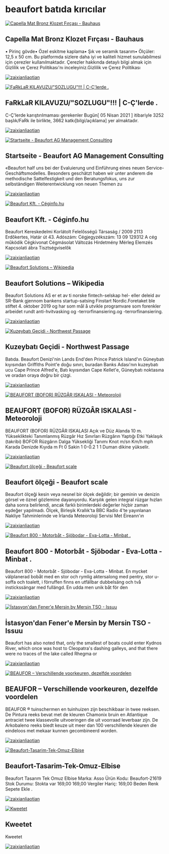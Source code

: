 # beaufort batıda kırıcılar
<a href="https://mnn.zoosnet.net/LR/Chatpre.aspx?id=MNN94995150&p=https://topgrinding.com/" target="_blank">![Capella Mat Bronz Klozet Fırçası - Bauhaus](https://github.com/technlg/images/blob/main/26.jpg)</a>
## Capella Mat Bronz Klozet Fırçası - Bauhaus
• Pirinç gövde• Özel eskitme kaplama• Şık ve seramik tasarım• Ölçüler: 12,5 x 50 cm. Bu platformda sizlere daha iyi ve kaliteli hizmet sunulabilmesi için çerezler kullanılmaktadır. Çerezler hakkında detaylı bilgi almak için Gizlilik ve Çerez Politikası'nı inceleyiniz.Gizlilik ve Çerez Politikası
<a href="https://mnn.zoosnet.net/LR/Chatpre.aspx?id=MNN94995150&p=https://topgrinding.com/" target="_blank"><img src="https://github.com/technlg/images/raw/main/chat11.jpg" alt="zaixianliaotian"/></a><a href="//whatsapp.shibangsoft.com/WhatsApp.php" ><img src="https://github.com/technlg/images/raw/main/chat11.png" alt=""></a>
<a href="https://mnn.zoosnet.net/LR/Chatpre.aspx?id=MNN94995150&p=https://topgrinding.com/" target="_blank">![FaRkLaR KILAVUZU/"SOZLUGU"!!! | C-Ç'lerde .](https://github.com/technlg/images/blob/main/9.jpg)</a>
## FaRkLaR KILAVUZU/"SOZLUGU"!!! | C-Ç'lerde .
C-Ç'lerde karıştırılmaması gerekenler Bugün[ 05 Nisan 2021 ] itibariyle 3252 başlık/FaRk ile birlikte, 3662 katkı[bilgi/açıklama] yer almaktadır.
<a href="https://mnn.zoosnet.net/LR/Chatpre.aspx?id=MNN94995150&p=https://topgrinding.com/" target="_blank"><img src="https://github.com/technlg/images/raw/main/chat11.jpg" alt="zaixianliaotian"/></a><a href="//whatsapp.shibangsoft.com/WhatsApp.php" ><img src="https://github.com/technlg/images/raw/main/chat11.png" alt=""></a>
<a href="https://mnn.zoosnet.net/LR/Chatpre.aspx?id=MNN94995150&p=https://topgrinding.com/" target="_blank">![Startseite - Beaufort AG Management Consulting](https://github.com/technlg/images/blob/main/28.jpg)</a>
## Startseite - Beaufort AG Management Consulting
«Beaufort half uns bei der Evaluierung und Einführung eines neuen Service-Geschäftsmodelles. Besonders geschätzt haben wir unter anderem die methodische Sattelfestigkeit und den Beratungsfokus, uns zur selbständigen Weiterentwicklung von neuen Themen zu
<a href="https://mnn.zoosnet.net/LR/Chatpre.aspx?id=MNN94995150&p=https://topgrinding.com/" target="_blank"><img src="https://github.com/technlg/images/raw/main/chat11.jpg" alt="zaixianliaotian"/></a><a href="//whatsapp.shibangsoft.com/WhatsApp.php" ><img src="https://github.com/technlg/images/raw/main/chat11.png" alt=""></a>
<a href="https://mnn.zoosnet.net/LR/Chatpre.aspx?id=MNN94995150&p=https://topgrinding.com/" target="_blank">![Beaufort Kft. - Céginfo.hu](https://github.com/technlg/images/blob/main/11.jpg)</a>
## Beaufort Kft. - Céginfo.hu
Beaufort Kereskedelmi Korlátolt Felelősségű Társaság / 2009 2113 Erdőkertes, Határ út 43. Adószám: Cégjegyzékszám: 13 09 129312 A cég működik Cégkivonat Cégmásolat Változás Hirdetmény Mérleg Elemzés Kapcsolati ábra Tisztségviselők 
<a href="https://mnn.zoosnet.net/LR/Chatpre.aspx?id=MNN94995150&p=https://topgrinding.com/" target="_blank"><img src="https://github.com/technlg/images/raw/main/chat11.jpg" alt="zaixianliaotian"/></a><a href="//whatsapp.shibangsoft.com/WhatsApp.php" ><img src="https://github.com/technlg/images/raw/main/chat11.png" alt=""></a>
<a href="https://mnn.zoosnet.net/LR/Chatpre.aspx?id=MNN94995150&p=https://topgrinding.com/" target="_blank">![Beaufort Solutions – Wikipedia](https://github.com/technlg/images/blob/main/63.jpg)</a>
## Beaufort Solutions – Wikipedia
Beaufort Solutions AS er et av ti norske fintech-selskap hel- eller deleid av SR-Bank gjennom bankens startup-satsing Finstart Nordic.Foretaket ble stiftet 4. oktober 2019 og har som mål å utvikle programvare som forenkler arbeidet rundt anti-hvitvasking og -terrorfinansiering.og -terrorfinansiering.
<a href="https://mnn.zoosnet.net/LR/Chatpre.aspx?id=MNN94995150&p=https://topgrinding.com/" target="_blank"><img src="https://github.com/technlg/images/raw/main/chat11.jpg" alt="zaixianliaotian"/></a><a href="//whatsapp.shibangsoft.com/WhatsApp.php" ><img src="https://github.com/technlg/images/raw/main/chat11.png" alt=""></a>
<a href="https://mnn.zoosnet.net/LR/Chatpre.aspx?id=MNN94995150&p=https://topgrinding.com/" target="_blank">![Kuzeybatı Geçidi - Northwest Passage](https://github.com/technlg/images/blob/main/6.jpg)</a>
## Kuzeybatı Geçidi - Northwest Passage
Batıda. Beaufort Denizi'nin Lands End'den Prince Patrick Island'ın Güneybatı kıyısından Griffiths Point'e doğu sınırı, buradan Banks Adası'nın kuzeybatı ucu Cape Prince Alfred'e, Batı kıyısından Cape Kellet'e, Güneybatı noktasına ve oradan oraya doğru bir çizgi.
<a href="https://mnn.zoosnet.net/LR/Chatpre.aspx?id=MNN94995150&p=https://topgrinding.com/" target="_blank"><img src="https://github.com/technlg/images/raw/main/chat11.jpg" alt="zaixianliaotian"/></a><a href="//whatsapp.shibangsoft.com/WhatsApp.php" ><img src="https://github.com/technlg/images/raw/main/chat11.png" alt=""></a>
<a href="https://mnn.zoosnet.net/LR/Chatpre.aspx?id=MNN94995150&p=https://topgrinding.com/" target="_blank">![BEAUFORT (BOFOR) RÜZGÂR ISKALASI - Meteoroloji](https://github.com/technlg/images/blob/main/31.jpg)</a>
## BEAUFORT (BOFOR) RÜZGÂR ISKALASI - Meteoroloji
BEAUFORT (BOFOR) RÜZGÂR ISKALASI Açık ve Düz Alanda 10 m. Yükseklikteki Tanımlanmış Rüzgâr Hız Sınırları Rüzgârın Yaptığı Etki Yaklaşık (takribi) BOFOR Rüzgârın Dalga Yüksekliği Tanımı Knot m/sn Km/h mph Karada Denizde Kıyıda m Ft 0 Sakin 1 0-0.2 1 1 Duman dikine yükselir.
<a href="https://mnn.zoosnet.net/LR/Chatpre.aspx?id=MNN94995150&p=https://topgrinding.com/" target="_blank"><img src="https://github.com/technlg/images/raw/main/chat11.jpg" alt="zaixianliaotian"/></a><a href="//whatsapp.shibangsoft.com/WhatsApp.php" ><img src="https://github.com/technlg/images/raw/main/chat11.png" alt=""></a>
<a href="https://mnn.zoosnet.net/LR/Chatpre.aspx?id=MNN94995150&p=https://topgrinding.com/" target="_blank">![Beaufort ölçeği - Beaufort scale](https://github.com/technlg/images/blob/main/62.jpg)</a>
## Beaufort ölçeği - Beaufort scale
Beaufort ölçeği kesin veya nesnel bir ölçek değildir; bir geminin ve denizin görsel ve öznel gözlemine dayanıyordu. Karşılık gelen integral rüzgar hızları daha sonra belirlendi, ancak farklı birimlerdeki değerler hiçbir zaman eşdeğer yapılmadı. Ölçek, Birleşik Krallık'ta BBC Radio 4'te yayınlanan Nakliye Tahminlerinde ve İrlanda Meteoroloji Servisi Met Éireann'ın 
<a href="https://mnn.zoosnet.net/LR/Chatpre.aspx?id=MNN94995150&p=https://topgrinding.com/" target="_blank"><img src="https://github.com/technlg/images/raw/main/chat11.jpg" alt="zaixianliaotian"/></a><a href="//whatsapp.shibangsoft.com/WhatsApp.php" ><img src="https://github.com/technlg/images/raw/main/chat11.png" alt=""></a>
<a href="https://mnn.zoosnet.net/LR/Chatpre.aspx?id=MNN94995150&p=https://topgrinding.com/" target="_blank">![Beaufort 800 - Motorbåt - Sjöbodar - Eva-Lotta - Minbat .](https://github.com/technlg/images/blob/main/61.jpg)</a>
## Beaufort 800 - Motorbåt - Sjöbodar - Eva-Lotta - Minbat .
Beaufort 800 - Motorbåt - Sjöbodar - Eva-Lotta - Minbat. En mycket välplanerad bobåt med en stor och rymlig aktersalong med pentry, stor u-soffa och toalett, i förruffen finns en utfällbar dubbelsäng och två instickssängar med fullängd. En udda men unik båt för den
<a href="https://mnn.zoosnet.net/LR/Chatpre.aspx?id=MNN94995150&p=https://topgrinding.com/" target="_blank"><img src="https://github.com/technlg/images/raw/main/chat11.jpg" alt="zaixianliaotian"/></a><a href="//whatsapp.shibangsoft.com/WhatsApp.php" ><img src="https://github.com/technlg/images/raw/main/chat11.png" alt=""></a>
<a href="https://mnn.zoosnet.net/LR/Chatpre.aspx?id=MNN94995150&p=https://topgrinding.com/" target="_blank">![İstasyon'dan Fener'e Mersin by Mersin TSO - Issuu](https://github.com/technlg/images/blob/main/49.jpg)</a>
## İstasyon'dan Fener'e Mersin by Mersin TSO - Issuu
Beaufort has also noted that, only the smallest of boats could enter Kydnos River, which once was host to Cleopatra's dashing galleys, and that there were no traces of the lake called Rhegma or 
<a href="https://mnn.zoosnet.net/LR/Chatpre.aspx?id=MNN94995150&p=https://topgrinding.com/" target="_blank"><img src="https://github.com/technlg/images/raw/main/chat11.jpg" alt="zaixianliaotian"/></a><a href="//whatsapp.shibangsoft.com/WhatsApp.php" ><img src="https://github.com/technlg/images/raw/main/chat11.png" alt=""></a>
<a href="https://mnn.zoosnet.net/LR/Chatpre.aspx?id=MNN94995150&p=https://topgrinding.com/" target="_blank">![BEAUFOR – Verschillende voorkeuren, dezelfde voordelen](https://github.com/technlg/images/blob/main/66.jpg)</a>
## BEAUFOR – Verschillende voorkeuren, dezelfde voordelen
BEAUFOR ® tuinschermen en tuinhuizen zijn beschikbaar in twee reeksen. De Pintura reeks bevat met de kleuren Chamonix bruin en Atlantique antraciet twee klassevolle uitvoeringen die uit voorraad leverbaar zijn. De Arkobaleno reeks biedt keuze uit meer dan 100 verschillende kleuren die eindeloos met mekaar kunnen gecombineerd worden. 
<a href="https://mnn.zoosnet.net/LR/Chatpre.aspx?id=MNN94995150&p=https://topgrinding.com/" target="_blank"><img src="https://github.com/technlg/images/raw/main/chat11.jpg" alt="zaixianliaotian"/></a><a href="//whatsapp.shibangsoft.com/WhatsApp.php" ><img src="https://github.com/technlg/images/raw/main/chat11.png" alt=""></a>
<a href="https://mnn.zoosnet.net/LR/Chatpre.aspx?id=MNN94995150&p=https://topgrinding.com/" target="_blank">![Beaufort-Tasarim-Tek-Omuz-Elbise](https://github.com/technlg/images/blob/main/33.jpg)</a>
## Beaufort-Tasarim-Tek-Omuz-Elbise
Beaufort Tasarım Tek Omuz Elbise Marka: Asso Ürün Kodu: Beaufort-21619 Stok Durumu: Stokta var 169,00 169,00 Vergiler Hariç: 169,00 Beden Renk Sepete Ekle .
<a href="https://mnn.zoosnet.net/LR/Chatpre.aspx?id=MNN94995150&p=https://topgrinding.com/" target="_blank"><img src="https://github.com/technlg/images/raw/main/chat11.jpg" alt="zaixianliaotian"/></a><a href="//whatsapp.shibangsoft.com/WhatsApp.php" ><img src="https://github.com/technlg/images/raw/main/chat11.png" alt=""></a>
<a href="https://mnn.zoosnet.net/LR/Chatpre.aspx?id=MNN94995150&p=https://topgrinding.com/" target="_blank">![Kweetet](https://github.com/technlg/images/blob/main/63.jpg)</a>
## Kweetet
Kweetet
<a href="https://mnn.zoosnet.net/LR/Chatpre.aspx?id=MNN94995150&p=https://topgrinding.com/" target="_blank"><img src="https://github.com/technlg/images/raw/main/chat11.jpg" alt="zaixianliaotian"/></a><a href="//whatsapp.shibangsoft.com/WhatsApp.php" ><img src="https://github.com/technlg/images/raw/main/chat11.png" alt=""></a>
